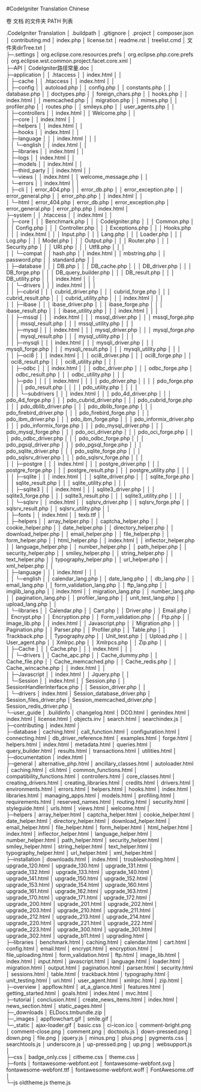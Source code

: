 #CodeIgniter Translation Chinese

卷 文档 的文件夹 PATH 列表

.CodeIgniter Translation
│  .buildpath
│  .gitignore
│  .project
│  composer.json
│  contributing.md
│  index.php
│  license.txt
│  readme.rst
│  treelist.cmd
│  文件夹dirTree.txt
│  
├─.settings
│      org.eclipse.core.resources.prefs
│      org.eclipse.php.core.prefs
│      org.eclipse.wst.common.project.facet.core.xml
│      
├─API
│      CodeIgniter路径常量.doc
│      
├─application
│  │  .htaccess
│  │  index.html
│  │  
│  ├─cache
│  │      .htaccess
│  │      index.html
│  │      
│  ├─config
│  │      autoload.php
│  │      config.php
│  │      constants.php
│  │      database.php
│  │      doctypes.php
│  │      foreign_chars.php
│  │      hooks.php
│  │      index.html
│  │      memcached.php
│  │      migration.php
│  │      mimes.php
│  │      profiler.php
│  │      routes.php
│  │      smileys.php
│  │      user_agents.php
│  │      
│  ├─controllers
│  │      index.html
│  │      Welcome.php
│  │      
│  ├─core
│  │      index.html
│  │      
│  ├─helpers
│  │      index.html
│  │      
│  ├─hooks
│  │      index.html
│  │      
│  ├─language
│  │  │  index.html
│  │  │  
│  │  └─english
│  │          index.html
│  │          
│  ├─libraries
│  │      index.html
│  │      
│  ├─logs
│  │      index.html
│  │      
│  ├─models
│  │      index.html
│  │      
│  ├─third_party
│  │      index.html
│  │      
│  └─views
│      │  index.html
│      │  welcome_message.php
│      │  
│      └─errors
│          │  index.html
│          │  
│          ├─cli
│          │      error_404.php
│          │      error_db.php
│          │      error_exception.php
│          │      error_general.php
│          │      error_php.php
│          │      index.html
│          │      
│          └─html
│                  error_404.php
│                  error_db.php
│                  error_exception.php
│                  error_general.php
│                  error_php.php
│                  index.html
│                  
├─system
│  │  .htaccess
│  │  index.html
│  │  
│  ├─core
│  │  │  Benchmark.php
│  │  │  CodeIgniter.php
│  │  │  Common.php
│  │  │  Config.php
│  │  │  Controller.php
│  │  │  Exceptions.php
│  │  │  Hooks.php
│  │  │  index.html
│  │  │  Input.php
│  │  │  Lang.php
│  │  │  Loader.php
│  │  │  Log.php
│  │  │  Model.php
│  │  │  Output.php
│  │  │  Router.php
│  │  │  Security.php
│  │  │  URI.php
│  │  │  Utf8.php
│  │  │  
│  │  └─compat
│  │          hash.php
│  │          index.html
│  │          mbstring.php
│  │          password.php
│  │          standard.php
│  │          
│  ├─database
│  │  │  DB.php
│  │  │  DB_cache.php
│  │  │  DB_driver.php
│  │  │  DB_forge.php
│  │  │  DB_query_builder.php
│  │  │  DB_result.php
│  │  │  DB_utility.php
│  │  │  index.html
│  │  │  
│  │  └─drivers
│  │      │  index.html
│  │      │  
│  │      ├─cubrid
│  │      │      cubrid_driver.php
│  │      │      cubrid_forge.php
│  │      │      cubrid_result.php
│  │      │      cubrid_utility.php
│  │      │      index.html
│  │      │      
│  │      ├─ibase
│  │      │      ibase_driver.php
│  │      │      ibase_forge.php
│  │      │      ibase_result.php
│  │      │      ibase_utility.php
│  │      │      index.html
│  │      │      
│  │      ├─mssql
│  │      │      index.html
│  │      │      mssql_driver.php
│  │      │      mssql_forge.php
│  │      │      mssql_result.php
│  │      │      mssql_utility.php
│  │      │      
│  │      ├─mysql
│  │      │      index.html
│  │      │      mysql_driver.php
│  │      │      mysql_forge.php
│  │      │      mysql_result.php
│  │      │      mysql_utility.php
│  │      │      
│  │      ├─mysqli
│  │      │      index.html
│  │      │      mysqli_driver.php
│  │      │      mysqli_forge.php
│  │      │      mysqli_result.php
│  │      │      mysqli_utility.php
│  │      │      
│  │      ├─oci8
│  │      │      index.html
│  │      │      oci8_driver.php
│  │      │      oci8_forge.php
│  │      │      oci8_result.php
│  │      │      oci8_utility.php
│  │      │      
│  │      ├─odbc
│  │      │      index.html
│  │      │      odbc_driver.php
│  │      │      odbc_forge.php
│  │      │      odbc_result.php
│  │      │      odbc_utility.php
│  │      │      
│  │      ├─pdo
│  │      │  │  index.html
│  │      │  │  pdo_driver.php
│  │      │  │  pdo_forge.php
│  │      │  │  pdo_result.php
│  │      │  │  pdo_utility.php
│  │      │  │  
│  │      │  └─subdrivers
│  │      │          index.html
│  │      │          pdo_4d_driver.php
│  │      │          pdo_4d_forge.php
│  │      │          pdo_cubrid_driver.php
│  │      │          pdo_cubrid_forge.php
│  │      │          pdo_dblib_driver.php
│  │      │          pdo_dblib_forge.php
│  │      │          pdo_firebird_driver.php
│  │      │          pdo_firebird_forge.php
│  │      │          pdo_ibm_driver.php
│  │      │          pdo_ibm_forge.php
│  │      │          pdo_informix_driver.php
│  │      │          pdo_informix_forge.php
│  │      │          pdo_mysql_driver.php
│  │      │          pdo_mysql_forge.php
│  │      │          pdo_oci_driver.php
│  │      │          pdo_oci_forge.php
│  │      │          pdo_odbc_driver.php
│  │      │          pdo_odbc_forge.php
│  │      │          pdo_pgsql_driver.php
│  │      │          pdo_pgsql_forge.php
│  │      │          pdo_sqlite_driver.php
│  │      │          pdo_sqlite_forge.php
│  │      │          pdo_sqlsrv_driver.php
│  │      │          pdo_sqlsrv_forge.php
│  │      │          
│  │      ├─postgre
│  │      │      index.html
│  │      │      postgre_driver.php
│  │      │      postgre_forge.php
│  │      │      postgre_result.php
│  │      │      postgre_utility.php
│  │      │      
│  │      ├─sqlite
│  │      │      index.html
│  │      │      sqlite_driver.php
│  │      │      sqlite_forge.php
│  │      │      sqlite_result.php
│  │      │      sqlite_utility.php
│  │      │      
│  │      ├─sqlite3
│  │      │      index.html
│  │      │      sqlite3_driver.php
│  │      │      sqlite3_forge.php
│  │      │      sqlite3_result.php
│  │      │      sqlite3_utility.php
│  │      │      
│  │      └─sqlsrv
│  │              index.html
│  │              sqlsrv_driver.php
│  │              sqlsrv_forge.php
│  │              sqlsrv_result.php
│  │              sqlsrv_utility.php
│  │              
│  ├─fonts
│  │      index.html
│  │      texb.ttf
│  │      
│  ├─helpers
│  │      array_helper.php
│  │      captcha_helper.php
│  │      cookie_helper.php
│  │      date_helper.php
│  │      directory_helper.php
│  │      download_helper.php
│  │      email_helper.php
│  │      file_helper.php
│  │      form_helper.php
│  │      html_helper.php
│  │      index.html
│  │      inflector_helper.php
│  │      language_helper.php
│  │      number_helper.php
│  │      path_helper.php
│  │      security_helper.php
│  │      smiley_helper.php
│  │      string_helper.php
│  │      text_helper.php
│  │      typography_helper.php
│  │      url_helper.php
│  │      xml_helper.php
│  │      
│  ├─language
│  │  │  index.html
│  │  │  
│  │  └─english
│  │          calendar_lang.php
│  │          date_lang.php
│  │          db_lang.php
│  │          email_lang.php
│  │          form_validation_lang.php
│  │          ftp_lang.php
│  │          imglib_lang.php
│  │          index.html
│  │          migration_lang.php
│  │          number_lang.php
│  │          pagination_lang.php
│  │          profiler_lang.php
│  │          unit_test_lang.php
│  │          upload_lang.php
│  │          
│  └─libraries
│      │  Calendar.php
│      │  Cart.php
│      │  Driver.php
│      │  Email.php
│      │  Encrypt.php
│      │  Encryption.php
│      │  Form_validation.php
│      │  Ftp.php
│      │  Image_lib.php
│      │  index.html
│      │  Javascript.php
│      │  Migration.php
│      │  Pagination.php
│      │  Parser.php
│      │  Profiler.php
│      │  Table.php
│      │  Trackback.php
│      │  Typography.php
│      │  Unit_test.php
│      │  Upload.php
│      │  User_agent.php
│      │  Xmlrpc.php
│      │  Xmlrpcs.php
│      │  Zip.php
│      │  
│      ├─Cache
│      │  │  Cache.php
│      │  │  index.html
│      │  │  
│      │  └─drivers
│      │          Cache_apc.php
│      │          Cache_dummy.php
│      │          Cache_file.php
│      │          Cache_memcached.php
│      │          Cache_redis.php
│      │          Cache_wincache.php
│      │          index.html
│      │          
│      ├─Javascript
│      │      index.html
│      │      Jquery.php
│      │      
│      └─Session
│          │  index.html
│          │  Session.php
│          │  SessionHandlerInterface.php
│          │  Session_driver.php
│          │  
│          └─drivers
│                  index.html
│                  Session_database_driver.php
│                  Session_files_driver.php
│                  Session_memcached_driver.php
│                  Session_redis_driver.php
│                  
└─user_guide
    │  .buildinfo
    │  changelog.html
    │  DCO.html
    │  genindex.html
    │  index.html
    │  license.html
    │  objects.inv
    │  search.html
    │  searchindex.js
    │  
    ├─contributing
    │      index.html
    │      
    ├─database
    │      caching.html
    │      call_function.html
    │      configuration.html
    │      connecting.html
    │      db_driver_reference.html
    │      examples.html
    │      forge.html
    │      helpers.html
    │      index.html
    │      metadata.html
    │      queries.html
    │      query_builder.html
    │      results.html
    │      transactions.html
    │      utilities.html
    │      
    ├─documentation
    │      index.html
    │      
    ├─general
    │      alternative_php.html
    │      ancillary_classes.html
    │      autoloader.html
    │      caching.html
    │      cli.html
    │      common_functions.html
    │      compatibility_functions.html
    │      controllers.html
    │      core_classes.html
    │      creating_drivers.html
    │      creating_libraries.html
    │      credits.html
    │      drivers.html
    │      environments.html
    │      errors.html
    │      helpers.html
    │      hooks.html
    │      index.html
    │      libraries.html
    │      managing_apps.html
    │      models.html
    │      profiling.html
    │      requirements.html
    │      reserved_names.html
    │      routing.html
    │      security.html
    │      styleguide.html
    │      urls.html
    │      views.html
    │      welcome.html
    │      
    ├─helpers
    │      array_helper.html
    │      captcha_helper.html
    │      cookie_helper.html
    │      date_helper.html
    │      directory_helper.html
    │      download_helper.html
    │      email_helper.html
    │      file_helper.html
    │      form_helper.html
    │      html_helper.html
    │      index.html
    │      inflector_helper.html
    │      language_helper.html
    │      number_helper.html
    │      path_helper.html
    │      security_helper.html
    │      smiley_helper.html
    │      string_helper.html
    │      text_helper.html
    │      typography_helper.html
    │      url_helper.html
    │      xml_helper.html
    │      
    ├─installation
    │      downloads.html
    │      index.html
    │      troubleshooting.html
    │      upgrade_120.html
    │      upgrade_130.html
    │      upgrade_131.html
    │      upgrade_132.html
    │      upgrade_133.html
    │      upgrade_140.html
    │      upgrade_141.html
    │      upgrade_150.html
    │      upgrade_152.html
    │      upgrade_153.html
    │      upgrade_154.html
    │      upgrade_160.html
    │      upgrade_161.html
    │      upgrade_162.html
    │      upgrade_163.html
    │      upgrade_170.html
    │      upgrade_171.html
    │      upgrade_172.html
    │      upgrade_200.html
    │      upgrade_201.html
    │      upgrade_202.html
    │      upgrade_203.html
    │      upgrade_210.html
    │      upgrade_211.html
    │      upgrade_212.html
    │      upgrade_213.html
    │      upgrade_214.html
    │      upgrade_220.html
    │      upgrade_221.html
    │      upgrade_222.html
    │      upgrade_223.html
    │      upgrade_300.html
    │      upgrade_301.html
    │      upgrade_302.html
    │      upgrade_b11.html
    │      upgrading.html
    │      
    ├─libraries
    │      benchmark.html
    │      caching.html
    │      calendar.html
    │      cart.html
    │      config.html
    │      email.html
    │      encrypt.html
    │      encryption.html
    │      file_uploading.html
    │      form_validation.html
    │      ftp.html
    │      image_lib.html
    │      index.html
    │      input.html
    │      javascript.html
    │      language.html
    │      loader.html
    │      migration.html
    │      output.html
    │      pagination.html
    │      parser.html
    │      security.html
    │      sessions.html
    │      table.html
    │      trackback.html
    │      typography.html
    │      unit_testing.html
    │      uri.html
    │      user_agent.html
    │      xmlrpc.html
    │      zip.html
    │      
    ├─overview
    │      appflow.html
    │      at_a_glance.html
    │      features.html
    │      getting_started.html
    │      goals.html
    │      index.html
    │      mvc.html
    │      
    ├─tutorial
    │      conclusion.html
    │      create_news_items.html
    │      index.html
    │      news_section.html
    │      static_pages.html
    │      
    ├─_downloads
    │      ELDocs.tmbundle.zip
    │      
    ├─_images
    │      appflowchart.gif
    │      smile.gif
    │      
    └─_static
        │  ajax-loader.gif
        │  basic.css
        │  ci-icon.ico
        │  comment-bright.png
        │  comment-close.png
        │  comment.png
        │  doctools.js
        │  down-pressed.png
        │  down.png
        │  file.png
        │  jquery.js
        │  minus.png
        │  plus.png
        │  pygments.css
        │  searchtools.js
        │  underscore.js
        │  up-pressed.png
        │  up.png
        │  websupport.js
        │  
        ├─css
        │      badge_only.css
        │      citheme.css
        │      theme.css
        │      
        ├─fonts
        │      fontawesome-webfont.eot
        │      fontawesome-webfont.svg
        │      fontawesome-webfont.ttf
        │      fontawesome-webfont.woff
        │      FontAwesome.otf
        │      
        └─js
                oldtheme.js
                theme.js
                


